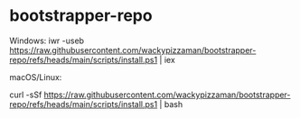 # bootstrapper-repo

Windows:
iwr -useb https://raw.githubusercontent.com/wackypizzaman/bootstrapper-repo/refs/heads/main/scripts/install.ps1 | iex

macOS/Linux:

curl -sSf https://raw.githubusercontent.com/wackypizzaman/bootstrapper-repo/refs/heads/main/scripts/install.ps1 | bash